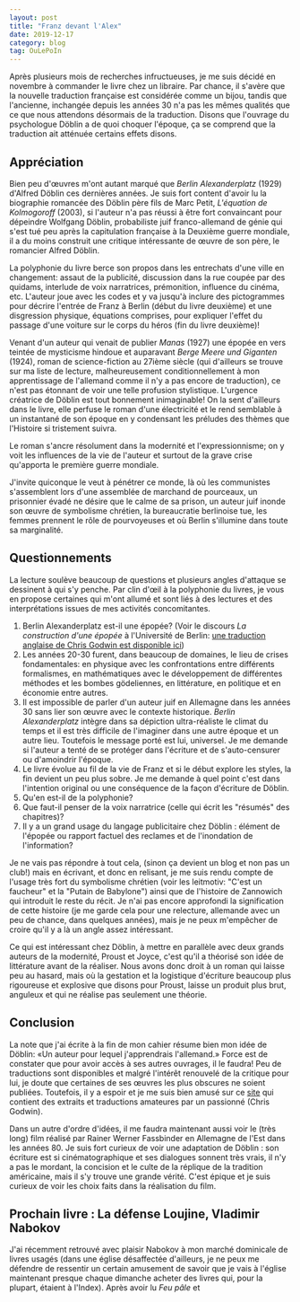 ```yaml
---
layout: post
title: "Franz devant l'Alex"
date: 2019-12-17
category: blog
tag: OuLePoIn
---
```


Après plusieurs mois de recherches infructueuses, je me suis décidé en novembre à commander le livre chez un libraire. Par chance, il s'avère que la nouvelle traduction française est considérée comme un bijou, tandis que l'ancienne, inchangée depuis les années 30 n'a pas les mêmes qualités que ce que nous attendons désormais de la traduction. Disons que l'ouvrage du psychologue Döblin a de quoi choquer l'époque, ça se comprend que la traduction ait atténuée certains effets disons.

## Appréciation

Bien peu d'œuvres m'ont autant marqué que *Berlin Alexanderplatz* (1929) d'Alfred Döblin ces dernières années. Je suis fort content d'avoir lu la biographie romancée des Döblin père fils de Marc Petit, *L'équation de Kolmogoroff* (2003), si l'auteur n'a pas réussi à être fort convaincant pour dépeindre Wolfgang Döblin, probabiliste juif franco-allemand de génie qui s'est tué peu après la capitulation française à la Deuxième guerre mondiale, il a du moins construit une critique intéressante de œuvre de son père, le romancier Alfred Döblin. 

La polyphonie du livre berce son propos dans les entrechats d'une ville en changement: assaut de la publicité, discussion dans la rue coupée par des quidams, interlude de voix narratrices, prémonition, influence du cinéma, etc. L'auteur joue avec les codes et y va jusqu'à inclure des pictogrammes pour décrire l'entrée de Franz à Berlin (début du livre deuxième) et une disgression physique, équations comprises, pour expliquer l'effet du passage d'une voiture sur le corps du héros (fin du livre deuxième)! 

Venant d'un auteur qui venait de publier *Manas* (1927) une épopée en vers teintée de mysticisme hindoue et auparavant *Berge Meere und Giganten* (1924), roman de science-fiction au 27ième siècle (qui d'ailleurs se trouve sur ma liste de lecture, malheureusement conditionnellement à mon apprentissage de l'allemand comme il n'y a pas encore de traduction), ce n'est pas étonnant de voir une telle profusion stylistique. L'urgence créatrice de Döblin est tout bonnement inimaginable! On la sent d'ailleurs dans le livre, elle perfuse le roman d'une électricité et le rend semblable à un instantané de son époque en y condensant les préludes des thèmes que l'Histoire si tristement suivra.

Le roman s'ancre résolument dans la modernité et l'expressionnisme; on y voit les influences de la vie de l'auteur et surtout de la grave crise qu'apporta le première guerre mondiale.

J'invite quiconque le veut à pénétrer ce monde, là où les communistes s'assemblent lors d'une assemblée de marchand de pourceaux, un prisonnier évadé ne désire que le calme de sa prison, un auteur juif inonde son œuvre de symbolisme chrétien, la bureaucratie berlinoise tue, les femmes prennent le rôle de pourvoyeuses et où Berlin s'illumine dans toute sa marginalité.

## Questionnements

La lecture soulève beaucoup de questions et plusieurs angles d'attaque se dessinent à qui s'y penche. Par clin d'œil à la polyphonie du livres, je vous en propose certaines qui m'ont allumé et sont liés à des lectures et des interprétations issues de mes activités concomitantes.

1. Berlin Alexanderplatz est-il une épopée? (Voir le discours *La construction d'une épopée* à l'Université de Berlin: [une traduction anglaise de Chris Godwin est disponible ici](https://beyond-alexanderplatz.com/construction-of-the-epic/))
2. Les années 20-30 furent, dans beaucoup de domaines, le lieu de crises fondamentales: en physique avec les confrontations entre différents formalismes, en mathématiques avec le développement de différentes méthodes et les bombes gödeliennes, en littérature, en politique et en économie entre autres.
3. Il est impossible de parler d'un auteur juif en Allemagne dans les années 30 sans lier son œuvre avec le contexte historique. *Berlin Alexanderplatz* intègre dans sa dépiction ultra-réaliste le climat du temps et il est très difficile de l'imaginer dans une autre époque et un autre lieu. Toutefois le message porté est lui, universel. Je me demande si l'auteur a tenté de se protéger dans l'écriture et de s'auto-censurer ou d'amoindrir l'époque.
4. Le livre évolue au fil de la vie de Franz et si le début explore les styles, la fin devient un peu plus sobre. Je me demande à quel point c'est dans l'intention original ou une conséquence de la façon d'écriture de Döblin.
5. Qu'en est-il de la polyphonie?
6. Que faut-il penser de la voix narratrice (celle qui écrit les "résumés" des chapitres)?
7. Il y a un grand usage du langage publicitaire chez Döblin : élément de l'épopée ou rapport factuel des reclames et de l'inondation de l'information? 



Je ne vais pas répondre à tout cela, (sinon ça devient un blog et non pas un club!) mais en écrivant, et donc en relisant, je me suis rendu compte de l'usage très fort du symbolisme chrétien (voir les leitmotiv: "C'est un faucheur" et la "Putain de Babylone") ainsi que de l'histoire de Zannowich qui introduit le reste du récit. Je n'ai pas encore approfondi la signification de cette histoire (je me garde cela pour une relecture, allemande avec un peu de chance, dans quelques années), mais je ne peux m'empêcher de croire qu'il y a là un angle assez intéressant.

Ce qui est intéressant chez Döblin, à mettre en parallèle avec deux grands auteurs de la modernité, Proust et Joyce, c'est qu'il a théorisé son idée de littérature avant de la réaliser. Nous avons donc droit à un roman qui laisse peu au hasard, mais où la gestation et la logistique d'écriture beaucoup plus rigoureuse et explosive que disons pour Proust, laisse un produit plus brut, anguleux et qui ne réalise pas seulement une théorie. 



## Conclusion

La note que j'ai écrite à la fin de mon cahier résume bien mon idée de Döblin: «Un auteur pour lequel j'apprendrais l'allemand.» Force est de constater que pour avoir accès à ses autres ouvrages, il le faudra! Peu de traductions sont disponibles et malgré l'intérêt renouvelé de la critique pour lui, je doute que certaines de ses œuvres les plus obscures ne soient publiées. Toutefois, il y a espoir et je me suis bien amusé sur ce [site](https://beyond-alexanderplatz.com/) qui contient des extraits et traductions amateures par un passionné (Chris Godwin).

Dans un autre d'ordre d'idées, il me faudra maintenant aussi voir le (très long) film réalisé par Rainer Werner Fassbinder en Allemagne de l'Est dans les années 80. Je suis fort curieux de voir une adaptation de Döblin : son écriture est si cinématographique et ses dialogues sonnent très vrais, il n'y a pas le mordant, la concision et le culte de la réplique de la tradition américaine, mais il s'y trouve une grande vérité. C'est épique et je suis curieux de voir les choix faits dans la réalisation du film.

 





## Prochain livre : La défense Loujine, Vladimir Nabokov

J'ai récemment retrouvé avec plaisir Nabokov à mon marché dominicale de livres usagés (dans une église désaffectée d'ailleurs, je ne peux me défendre de ressentir un certain amusement de savoir que je vais à l'église maintenant presque chaque dimanche acheter des livres qui, pour la plupart, étaient à l'Index). Après avoir lu *Feu pâle* et 